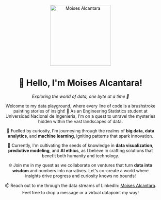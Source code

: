 <div align="center">
  <img src="https://drive.google.com/uc?id=1ULnyMQ0iqSaO8v1Ci05EFTU0Ps40uKGO" alt="Moises Alcantara" width="200"/>
</div>

<h1 align="center">👋 Hello, I'm Moises Alcantara!</h1>

<p align="center">
  <em>Exploring the world of data, one byte at a time 🌌</em>
</p>

<p align="center">
  Welcome to my data playground, where every line of code is a brushstroke painting stories of insight! 🎨 As an Engineering Statistics student at Universidad Nacional de Ingenieria, I'm on a quest to unravel the mysteries hidden within the vast landscapes of data.
</p>

<p align="center">
  🚀 Fuelled by curiosity, I'm journeying through the realms of <strong>big data</strong>, <strong>data analytics</strong>, and <strong>machine learning</strong>, igniting patterns that spark innovation.
</p>

<p align="center">
  🌱 Currently, I'm cultivating the seeds of knowledge in <strong>data visualization</strong>, <strong>predictive modeling</strong>, and <strong>AI ethics</strong>, as I believe in crafting solutions that benefit both humanity and technology.
</p>

<p align="center">
  🌐 Join me in my quest as we collaborate on ventures that turn <strong>data into wisdom</strong> and numbers into narratives. Let's co-create a world where insights drive progress and curiosity knows no bounds!
</p>

<p align="center">
  📫 Reach out to me through the data streams of LinkedIn: <a href="https://www.linkedin.com/in/moisesalcantara">Moises Alcantara</a>. Feel free to drop a message or a virtual datapoint my way!
</p>

<!---
<div align="center">
  <img src="data_visualization_gif_url_here" alt="Data Visualization GIF" width="300"/>
</div>

<!---
alcantara-analytics/alcantara-analytics is a ✨ special ✨ repository because its `README.md` (this file) appears on your GitHub profile.
You can click the Preview link to take a look at your changes.
--->
